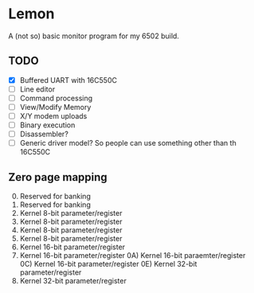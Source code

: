 
# Lemon
A (not so) basic monitor program for my 6502 build.

## TODO
- [x] Buffered UART with 16C550C
- [ ] Line editor
- [ ] Command processing
- [ ] View/Modify Memory
- [ ] X/Y modem uploads
- [ ] Binary execution
- [ ] Disassembler?
- [ ] Generic driver model?
  So people can use something other than th 16C550C

## Zero page mapping

00) Reserved for banking
01) Reserved for banking
02) Kernel 8-bit parameter/register
03) Kernel 8-bit parameter/register
04) Kernel 8-bit parameter/register
05) Kernel 8-bit parameter/register
06) Kernel 16-bit parameter/register
08) Kernel 16-bit parameter/register
0A) Kernel 16-bit paraemter/register
0C) Kernel 16-bit parameter/register
0E) Kernel 32-bit parameter/register
12) Kernel 32-bit parameter/register
